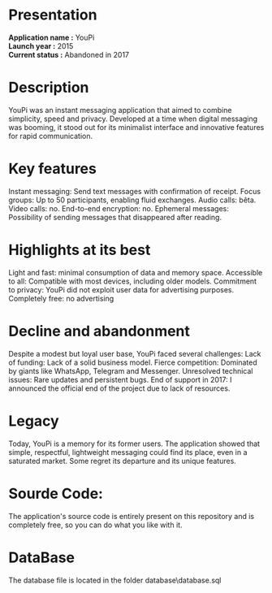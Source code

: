 # Presentation  
**Application name :** YouPi  
**Launch year :** 2015  
**Current status :** Abandoned in 2017


# Description 
YouPi was an instant messaging application that aimed to combine simplicity, speed and privacy. Developed at a time when digital messaging was booming, it stood out for its minimalist interface and innovative features for rapid communication.

# Key features
Instant messaging: Send text messages with confirmation of receipt.
Focus groups: Up to 50 participants, enabling fluid exchanges.
Audio calls: bêta.
Video calls: no.
End-to-end encryption: no.
Ephemeral messages: Possibility of sending messages that disappeared after reading.

# Highlights at its best
Light and fast: minimal consumption of data and memory space.
Accessible to all: Compatible with most devices, including older models.
Commitment to privacy: YouPi did not exploit user data for advertising purposes.
Completely free: no advertising

# Decline and abandonment
Despite a modest but loyal user base, YouPi faced several challenges:
Lack of funding: Lack of a solid business model.
Fierce competition: Dominated by giants like WhatsApp, Telegram and Messenger.
Unresolved technical issues: Rare updates and persistent bugs.
End of support in 2017: I announced the official end of the project due to lack of resources.

# Legacy
Today, YouPi is a memory for its former users. The application showed that simple, respectful, lightweight messaging could find its place, even in a saturated market. Some regret its departure and its unique features.

# Sourde Code:
The application's source code is entirely present on this repository and is completely free, so you can do what you like with it.

# DataBase
The database file is located in the folder database\database.sql
